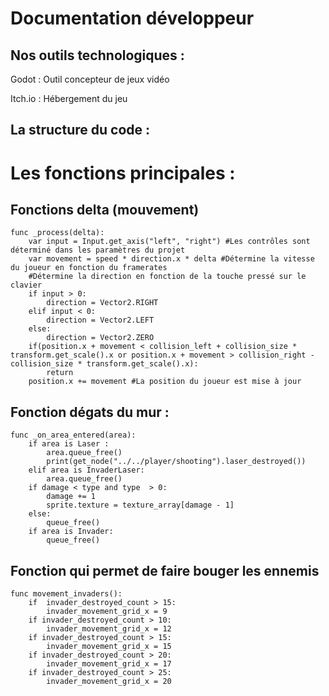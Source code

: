 # Documentation développeur


## Nos outils technologiques : 

Godot : Outil concepteur de jeux vidéo  

Itch.io : Hébergement du jeu  

 

## La structure du code : 

# Les fonctions principales :  

## Fonctions delta (mouvement)
```
func _process(delta):
	var input = Input.get_axis("left", "right") #Les contrôles sont déterminé dans les paramètres du projet
	var movement = speed * direction.x * delta #Détermine la vitesse du joueur en fonction du framerates
	#Détermine la direction en fonction de la touche pressé sur le clavier
	if input > 0:
		direction = Vector2.RIGHT
	elif input < 0:
		direction = Vector2.LEFT
	else:
		direction = Vector2.ZERO
	if(position.x + movement < collision_left + collision_size * transform.get_scale().x or position.x + movement > collision_right - collision_size * transform.get_scale().x):
		return
	position.x += movement #La position du joueur est mise à jour
```

## Fonction dégats du mur :
```
func _on_area_entered(area):
	if area is Laser :
		area.queue_free()
		print(get_node("../../player/shooting").laser_destroyed())
	elif area is InvaderLaser:
		area.queue_free()
	if damage < type and type  > 0:
		damage += 1
		sprite.texture = texture_array[damage - 1]
	else:
		queue_free()	
	if area is Invader:
		queue_free()
```

## Fonction qui permet de faire bouger les ennemis
```
func movement_invaders():
	if	invader_destroyed_count > 15:
		invader_movement_grid_x = 9 
	if invader_destroyed_count > 10:
		invader_movement_grid_x = 12
	if invader_destroyed_count > 15:
		invader_movement_grid_x = 15
	if invader_destroyed_count > 20:
		invader_movement_grid_x = 17
	if invader_destroyed_count > 25:
		invader_movement_grid_x = 20
```
